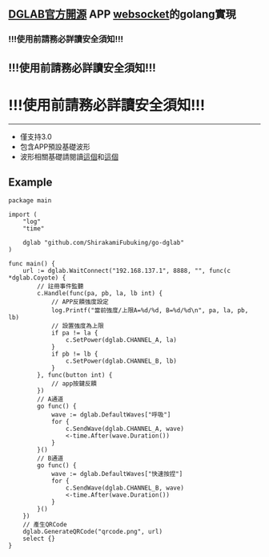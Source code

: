 ## [DGLAB官方開源](https://github.com/DG-LAB-OPENSOURCE/DG-LAB-OPENSOURCE) APP [websocket](https://github.com/DG-LAB-OPENSOURCE/DG-LAB-OPENSOURCE/blob/main/socket/README.md)的golang實現

### !!!使用前請務必詳讀安全須知!!!
## !!!使用前請務必詳讀安全須知!!!
# !!!使用前請務必詳讀安全須知!!!
---
- 僅支持3.0
- 包含APP預設基礎波形
- 波形相關基礎請閱讀[這個](https://github.com/DG-LAB-OPENSOURCE/DG-LAB-OPENSOURCE/blob/main/coyote/extra/README.md)和[這個](https://github.com/DG-LAB-OPENSOURCE/DG-LAB-OPENSOURCE/blob/main/coyote/v3/README_V3.md)
## Example
```golang
package main

import (
	"log"
	"time"

	dglab "github.com/ShirakamiFubuking/go-dglab"
)

func main() {
	url := dglab.WaitConnect("192.168.137.1", 8888, "", func(c *dglab.Coyote) {
		// 註冊事件監聽
		c.Handle(func(pa, pb, la, lb int) {
			// APP反饋強度設定
			log.Printf("當前強度/上限A=%d/%d, B=%d/%d\n", pa, la, pb, lb)
			// 設置強度為上限
			if pa != la {
				c.SetPower(dglab.CHANNEL_A, la)
			}
			if pb != lb {
				c.SetPower(dglab.CHANNEL_B, lb)
			}
		}, func(button int) {
			// app按鍵反饋
		})
		// A通道
		go func() {
			wave := dglab.DefaultWaves["呼吸"]
			for {
				c.SendWave(dglab.CHANNEL_A, wave)
				<-time.After(wave.Duration())
			}
		}()
		// B通道
		go func() {
			wave := dglab.DefaultWaves["快速按捏"]
			for {
				c.SendWave(dglab.CHANNEL_B, wave)
				<-time.After(wave.Duration())
			}
		}()
	})
	// 產生QRCode
	dglab.GenerateQRCode("qrcode.png", url)
	select {}
}
```
